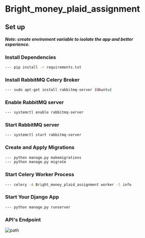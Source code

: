 # Bright_money_plaid_assignment

## Set up
##### Note: create enviroment variable to isolate the app and better experience.

### Install Dependencies
```bash
--- pip install -r requirements.txt 
```
### Install RabbitMQ Celery Broker
```bash
--- sudo apt-get install rabbitmq-server (Ubuntu)
```

### Enable RabbitMQ server

```bash
--- systemctl enable rabbitmq-server
```

### Start RabbitMQ server

```bash
--- systemctl start rabbitmq-server
```
### Create and Apply Migrations
```bash
--- python manage.py makemigrations
--- python manage.py migrate
```

### Start Celery Worker Process
```bash
--- celery -A Bright_money_plaid_assignment worker -l info
```

### Start Your Django App
```bash
--- python manage.py runserver
```
### API's Endpoint
![path](https://user-images.githubusercontent.com/72928430/193238242-8b86be96-48ad-411f-8a00-26598eb0c463.png)

